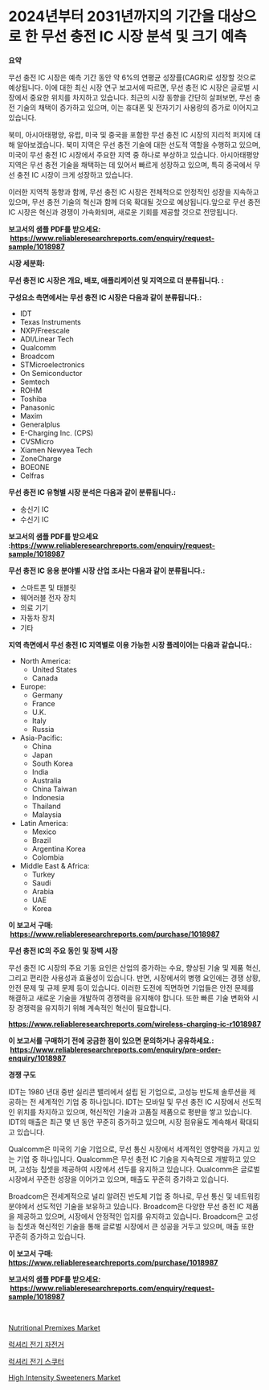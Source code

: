 <p><h1>2024년부터 2031년까지의 기간을 대상으로 한 무선 충전 IC 시장 분석 및 크기 예측</h1></p><p><strong>요약</strong></p>
<p><p>무선 충전 IC 시장은 예측 기간 동안 약 6%의 연평균 성장률(CAGR)로 성장할 것으로 예상됩니다. 이에 대한 최신 시장 연구 보고서에 따르면, 무선 충전 IC 시장은 글로벌 시장에서 중요한 위치를 차지하고 있습니다. 최근의 시장 동향을 간단히 살펴보면, 무선 충전 기술의 채택이 증가하고 있으며, 이는 휴대폰 및 전자기기 사용량의 증가로 이어지고 있습니다.</p><p>북미, 아시아태평양, 유럽, 미국 및 중국을 포함한 무선 충전 IC 시장의 지리적 퍼지에 대해 알아보겠습니다. 북미 지역은 무선 충전 기술에 대한 선도적 역할을 수행하고 있으며, 미국이 무선 충전 IC 시장에서 주요한 지역 중 하나로 부상하고 있습니다. 아시아태평양 지역은 무선 충전 기술을 채택하는 데 있어서 빠르게 성장하고 있으며, 특히 중국에서 무선 충전 IC 시장이 크게 성장하고 있습니다.</p><p>이러한 지역적 동향과 함께, 무선 충전 IC 시장은 전체적으로 안정적인 성장을 지속하고 있으며, 무선 충전 기술의 혁신과 함께 더욱 확대될 것으로 예상됩니다.앞으로 무선 충전 IC 시장은 혁신과 경쟁이 가속화되며, 새로운 기회를 제공할 것으로 전망됩니다.</p></p>
<p><strong>보고서의 샘플 PDF를 받으세요: &nbsp;<a href="https://www.reliableresearchreports.com/enquiry/request-sample/1018987">https://www.reliableresearchreports.com/enquiry/request-sample/1018987</a></strong></p>
<p><strong>시장 세분화:</strong></p>
<p><strong> 무선 충전 IC 시장은 개요, 배포, 애플리케이션 및 지역으로 더 분류됩니다. :</strong></p>
<p><strong>구성요소 측면에서는 무선 충전 IC 시장은 다음과 같이 분류됩니다.:</strong></p>
<p><ul><li>IDT</li><li>Texas Instruments</li><li>NXP/Freescale</li><li>ADI/Linear Tech</li><li>Qualcomm</li><li>Broadcom</li><li>STMicroelectronics</li><li>On Semiconductor</li><li>Semtech</li><li>ROHM</li><li>Toshiba</li><li>Panasonic</li><li>Maxim</li><li>Generalplus</li><li>E-Charging Inc. (CPS)</li><li>CVSMicro</li><li>Xiamen Newyea Tech</li><li>ZoneCharge</li><li>BOEONE</li><li>Celfras</li></ul></p>
<p><strong> 무선 충전 IC 유형별 시장 분석은 다음과 같이 분류됩니다.:</strong></p>
<p><ul><li>송신기 IC</li><li>수신기 IC</li></ul></p>
<p><strong>보고서의 샘플 PDF를 받으세요 :<a href="https://www.reliableresearchreports.com/enquiry/request-sample/1018987">https://www.reliableresearchreports.com/enquiry/request-sample/1018987</a></strong></p>
<p><strong> 무선 충전 IC 응용 분야별 시장 산업 조사는 다음과 같이 분류됩니다.:</strong></p>
<p><ul><li>스마트폰 및 태블릿</li><li>웨어러블 전자 장치</li><li>의료 기기</li><li>자동차 장치</li><li>기타</li></ul></p>
<p><strong>지역 측면에서 무선 충전 IC 지역별로 이용 가능한 시장 플레이어는 다음과 같습니다.:</strong></p>
<p><ul>
    <li>
        North America:
        <ul>
            <li>United States</li>
            <li>Canada</li>
        </ul>
    </li>
    <li>
        Europe:
        <ul>
            <li>Germany</li>
            <li>France</li>
            <li>U.K.</li>
            <li>Italy</li>
            <li>Russia</li>
        </ul>
    </li>
    <li>
        Asia-Pacific:
        <ul>
            <li>China</li>
            <li>Japan</li>
            <li>South Korea</li>
            <li>India</li>
            <li>Australia</li>
            <li>China Taiwan</li>
            <li>Indonesia</li>
            <li>Thailand</li>
            <li>Malaysia</li>
        </ul>
    </li>
    <li>
        Latin America:
        <ul>
            <li>Mexico</li>
            <li>Brazil</li>
            <li>Argentina Korea</li>
            <li>Colombia</li>
        </ul>
    </li>
    <li>
        Middle East & Africa:
        <ul>
            <li>Turkey</li>
            <li>Saudi</li>
            <li>Arabia</li>
            <li>UAE</li>
            <li>Korea</li>
        </ul>
    </li>
    </ul></p>
<p><strong>이 보고서 구매: &nbsp;<a href="https://www.reliableresearchreports.com/purchase/1018987">https://www.reliableresearchreports.com/purchase/1018987</a></strong></p>
<p><strong>무선 충전 IC의 주요 동인 및 장벽 시장</strong></p>
<p><p>무선 충전 IC 시장의 주요 기동 요인은 산업의 증가하는 수요, 향상된 기술 및 제품 혁신, 그리고 편리한 사용성과 효율성이 있습니다. 반면, 시장에서의 병행 요인에는 경쟁 상황, 안전 문제 및 규제 문제 등이 있습니다. 이러한 도전에 직면하면 기업들은 안전 문제를 해결하고 새로운 기술을 개발하여 경쟁력을 유지해야 합니다. 또한 빠른 기술 변화와 시장 경쟁력을 유지하기 위해 계속적인 혁신이 필요합니다.</p></p>
<p><strong><a href="https://www.reliableresearchreports.com/wireless-charging-ic-r1018987">https://www.reliableresearchreports.com/wireless-charging-ic-r1018987</a></strong></p>
<p><strong>이 보고서를 구매하기 전에 궁금한 점이 있으면 문의하거나 공유하세요.: &nbsp;<a href="https://www.reliableresearchreports.com/enquiry/pre-order-enquiry/1018987">https://www.reliableresearchreports.com/enquiry/pre-order-enquiry/1018987</a></strong></p>
<p><strong>경쟁 구도</strong></p>
<p><p>IDT는 1980 년대 중반 실리콘 밸리에서 설립 된 기업으로, 고성능 반도체 솔루션을 제공하는 전 세계적인 기업 중 하나입니다. IDT는 모바일 및 무선 충전 IC 시장에서 선도적인 위치를 차지하고 있으며, 혁신적인 기술과 고품질 제품으로 평판을 쌓고 있습니다. IDT의 매출은 최근 몇 년 동안 꾸준히 증가하고 있으며, 시장 점유율도 계속해서 확대되고 있습니다.</p><p>Qualcomm은 미국의 기술 기업으로, 무선 통신 시장에서 세계적인 영향력을 가지고 있는 기업 중 하나입니다. Qualcomm은 무선 충전 IC 기술을 지속적으로 개발하고 있으며, 고성능 칩셋을 제공하여 시장에서 선두를 유지하고 있습니다. Qualcomm은 글로벌 시장에서 꾸준한 성장을 이어가고 있으며, 매출도 꾸준히 증가하고 있습니다.</p><p>Broadcom은 전세계적으로 널리 알려진 반도체 기업 중 하나로, 무선 통신 및 네트워킹 분야에서 선도적인 기술을 보유하고 있습니다. Broadcom은 다양한 무선 충전 IC 제품을 제공하고 있으며, 시장에서 안정적인 입지를 유지하고 있습니다. Broadcom은 고성능 칩셋과 혁신적인 기술을 통해 글로벌 시장에서 큰 성공을 거두고 있으며, 매출 또한 꾸준히 증가하고 있습니다.</p></p>
<p><strong>이 보고서 구매: &nbsp; <a href="https://www.reliableresearchreports.com/purchase/1018987">https://www.reliableresearchreports.com/purchase/1018987</a></strong></p>
<p><strong>보고서의 샘플 PDF를 받으세요: &nbsp;<a href="https://www.reliableresearchreports.com/enquiry/request-sample/1018987">https://www.reliableresearchreports.com/enquiry/request-sample/1018987</a></strong><strong></strong></p>
<p>&nbsp;</p>
<p><p><a href="https://github.com/dimitrishawkinswaynenp91rgz/Market-Research-Report-List-2/blob/main/nutritional-premixes-market.md">Nutritional Premixes Market</a></p><p><a href="https://github.com/hzumrdvas204296/Market-Research-Report-List-1/blob/main/877327616257.md">럭셔리 전기 자전거</a></p><p><a href="https://github.com/PhilToryphy7876567/Market-Research-Report-List-1/blob/main/236649916256.md">럭셔리 전기 스쿠터</a></p><p><a href="https://github.com/changoleonlaverguenzanoexiste/Market-Research-Report-List-2/blob/main/high-intensity-sweeteners-market.md">High Intensity Sweeteners Market</a></p></p>
